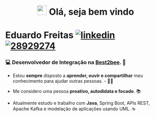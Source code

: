<h1 align="center"> <img src="https://media.giphy.com/media/hvRJCLFzcasrR4ia7z/giphy.gif" width="30px"> Olá, seja bem vindo </h1>

# Eduardo Freitas [![linkedin](https://user-images.githubusercontent.com/56324728/87433331-91935a00-c5bf-11ea-8f60-63cc95788ee6.png)](https://www.linkedin.com/in/eduardo-freitas-48b7bb19b/) [![28929274](https://user-images.githubusercontent.com/56324728/95018280-0dd49100-0635-11eb-8c71-3195be694c4f.png)](https://app.rocketseat.com.br/me/eduardo-freitas-02714)

### 💻 **Desenvolvedor de Integração** na [**Best2bee**](https://best2bee.com.br/). :bee:

- Estou **sempre** disposto a **aprender, ouvir e compartilhar** meu conhecimento para ajudar outras pessoas. - :man_technologist:

- Me considero uma pessoa **proativo, autodidata e focado**. 📚

- Atualmente estudo e trabalho com **Java**, Spring Boot, APIs REST, Apache Kafka e modelação de aplicações usando UML. :coffee:
